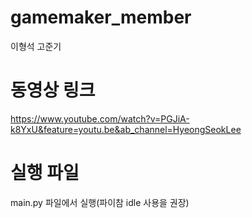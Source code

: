 # gamemaker_member
이형석
고준기

# 동영상 링크 
https://www.youtube.com/watch?v=PGJiA-k8YxU&feature=youtu.be&ab_channel=HyeongSeokLee

# 실행 파일
main.py 파일에서 실행(파이참 idle 사용을 권장)
